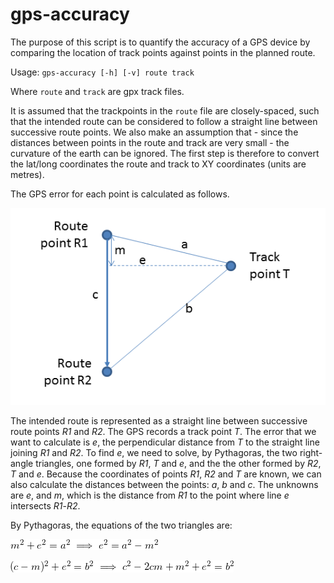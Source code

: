 # gps-accuracy
The purpose of this script is to quantify the accuracy of a GPS device by comparing the location of track points against points in the planned route.

Usage:
`gps-accuracy [-h] [-v] route track`

Where `route` and `track` are gpx track files.

It is assumed that the trackpoints in the `route` file are closely-spaced, such that the intended route can be considered to follow a straight line between successive route points. We also make an assumption that - since the distances between points in the route and track are very small - the curvature of the earth can be ignored. The first step is therefore to convert the lat/long coordinates the route and track to XY coordinates (units are metres).

The GPS error for each point is calculated as follows.

![Error calculation](https://github.com/robjordan/gps-accuracy/raw/master/trigonometry.png)

The intended route is represented as a straight line between successive route points *R1* and *R2*. The GPS records a track point *T*. The error that we want to calculate is *e*, the perpendicular distance from *T* to the straight line joining *R1* and *R2*. To find *e*, we need to solve, by Pythagoras, the two right-angle triangles, one formed by *R1*, *T* and *e*, and the the other formed by *R2*, *T* and *e*. Because the coordinates of points *R1*, *R2* and *T* are known, we can also calculate the distances between the points: *a*, *b* and *c*. The unknowns are *e*, and *m*, which is the distance from *R1* to the point where line *e* intersects *R1*-*R2*.

By Pythagoras, the equations of the two triangles are:

![Triangle one](https://github.com/robjordan/gps-accuracy/raw/master/CodeCogsEqn(1).gif)

![Triangle two](https://github.com/robjordan/gps-accuracy/raw/master/CodeCogsEqn(2).gif)
